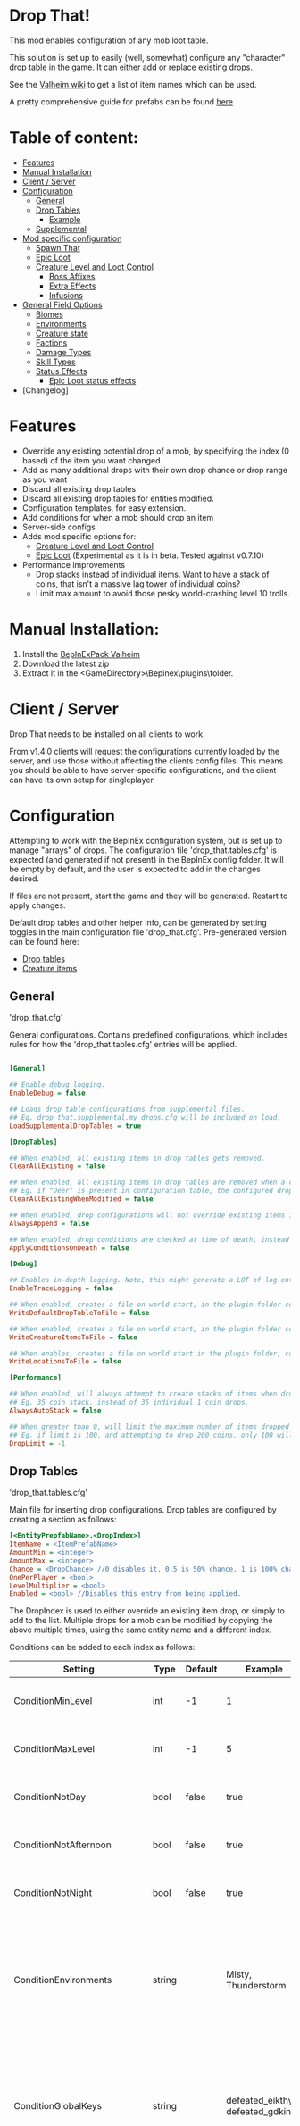 # Drop That! 

This mod enables configuration of any mob loot table.

This solution is set up to easily (well, somewhat) configure any "character" drop table in the game. It can either add or replace existing drops.

See the [Valheim wiki](https://github.com/Valheim-Modding/Wiki/wiki/ObjectDB-Table) to get a list of item names which can be used.

A pretty comprehensive guide for prefabs can be found [here](https://gist.github.com/Sonata26/e2b85d53e125fb40081b18e2aee6d584)

# Table of content:
- [Features](#Features)
- [Manual Installation](#Manual-Installation)
- [Client / Server](#client-/-server)
- [Configuration](#Configuration)
	- [General](#General)
	- [Drop Tables](#Drop-Tables)
		- [Example](#Example) 
	- [Supplemental](#supplemental)
- [Mod specific configuration](#mod-specific-configuration)
	- [Spawn That](#spawn-that)
	- [Epic Loot](#epic-loot)
	- [Creature Level and Loot Control](#creature-level-and-loot-control)
		- [Boss Affixes](#boss-affixes)
		- [Extra Effects](#extra-effects)
		- [Infusions](#infusions)
- [General Field Options](#general-field-options)
	- [Biomes](#biomes)
	- [Environments](#environments)
	- [Creature state](#creature-state)
	- [Factions](#factions)
	- [Damage Types](#damage-types)
	- [Skill Types](#skill-types)
	- [Status Effects](#status-effects)
		- [Epic Loot status effects](#epic-loot-status-effects)
- [Changelog]

# Features

- Override any existing potential drop of a mob, by specifying the index (0 based) of the item you want changed.
- Add as many additional drops with their own drop chance or drop range as you want
- Discard all existing drop tables
- Discard all existing drop tables for entities modified.
- Configuration templates, for easy extension.
- Add conditions for when a mob should drop an item
- Server-side configs
- Adds mod specific options for: 
	- [Creature Level and Loot Control](https://valheim.thunderstore.io/package/Smoothbrain/CreatureLevelAndLootControl/)
	- [Epic Loot](https://valheim.thunderstore.io/package/RandyKnapp/EpicLoot/) (Experimental as it is in beta. Tested against v0.7.10)
- Performance improvements
	- Drop stacks instead of individual items. Want to have a stack of coins, that isn't a massive lag tower of individual coins?
	- Limit max amount to avoid those pesky world-crashing level 10 trolls.

# Manual Installation:

1. Install the [BepInExPack Valheim](https://valheim.thunderstore.io/package/denikson/BepInExPack_Valheim/)
2. Download the latest zip
3. Extract it in the \<GameDirectory\>\Bepinex\plugins\folder.

# Client / Server

Drop That needs to be installed on all clients to work.

From v1.4.0 clients will request the configurations currently loaded by the server, and use those without affecting the clients config files.
This means you should be able to have server-specific configurations, and the client can have its own setup for singleplayer.

# Configuration

Attempting to work with the BepInEx configuration system, but is set up to manage "arrays" of drops.
The configuration file 'drop_that.tables.cfg' is expected (and generated if not present) in the BepInEx config folder. It will be empty by default, and the user is expected to add in the changes desired.

If files are not present, start the game and they will be generated.
Restart to apply changes.

Default drop tables and other helper info, can be generated by setting toggles in the main configuration file 'drop_that.cfg'.
Pre-generated version can be found here: 
- [Drop tables](https://gist.github.com/ASharpPen/2ce7916a79ed7633c95d991a3c6b4b44)
- [Creature items](https://gist.github.com/ASharpPen/71f6e12bc997ccf5c87d1c27c3a09138) 

## General

'drop_that.cfg'

General configurations. Contains predefined configurations, which includes rules for how the 'drop_that.tables.cfg' entries will be applied.

``` INI

[General]

## Enable debug logging.
EnableDebug = false

## Loads drop table configurations from supplemental files.
## Eg. drop_that.supplemental.my_drops.cfg will be included on load.
LoadSupplementalDropTables = true

[DropTables]

## When enabled, all existing items in drop tables gets removed.
ClearAllExisting = false

## When enabled, all existing items in drop tables are removed when a configuration for that entity exist. 
## Eg. if "Deer" is present in configuration table, the configured drops will be the only drops for "Deer".
ClearAllExistingWhenModified = false

## When enabled, drop configurations will not override existing items if their indexes match.
AlwaysAppend = false

## When enabled, drop conditions are checked at time of death, instead of at time of spawn.
ApplyConditionsOnDeath = false

[Debug]

## Enables in-depth logging. Note, this might generate a LOT of log entries.
EnableTraceLogging = false

## When enabled, creates a file on world start, in the plugin folder containing the default mob drop tables.
WriteDefaultDropTableToFile = false

## When enabled, creates a file on world start, in the plugin folder containing items of mobs that have drop tables.
WriteCreatureItemsToFile = false

## When enables, creates a file on world start in the plugin folder, containing the name of each location in the game.
WriteLocationsToFile = false

[Performance]

## When enabled, will always attempt to create stacks of items when dropping, instead of creating items one by one.
## Eg. 35 coin stack, instead of 35 individual 1 coin drops.
AlwaysAutoStack = false

## When greater than 0, will limit the maximum number of items dropped at a time. This is intended for guarding against multipliers.
## Eg. if limit is 100, and attempting to drop 200 coins, only 100 will be dropped.
DropLimit = -1

```

## Drop Tables 

'drop_that.tables.cfg'

Main file for inserting drop configurations.
Drop tables are configured by creating a section as follows:

``` INI
[<EntityPrepfabName>.<DropIndex>]
ItemName = <ItemPrefabName>
AmountMin = <integer>
AmountMax = <integer>
Chance = <DropChance> //0 disables it, 0.5 is 50% chance, 1 is 100% chance.
OnePerPlayer = <bool>
LevelMultiplier = <bool>
Enabled = <bool> //Disables this entry from being applied.
```
The DropIndex is used to either override an existing item drop, or simply to add to the list.
Multiple drops for a mob can be modified by copying the above multiple times, using the same entity name and a different index.

Conditions can be added to each index as follows:

| Setting | Type | Default | Example | Description |
| --- | --- | --- | --- | --- |
| ConditionMinLevel | int | -1 | 1 | Minimum level of mob for which item drops |
| ConditionMaxLevel | int | -1 | 5 | Maximum level of mob for which item drops |
| ConditionNotDay | bool | false | true | If true, will not drop during daytime |
| ConditionNotAfternoon | bool | false | true | If true, will not drop during afternoon |
| ConditionNotNight | bool | false | true | If true, will not drop during afternoon |
| ConditionEnvironments | string | | Misty, Thunderstorm | Array of environment names that allow the item to drop while they are active. Leave empty to always allow |
| ConditionGlobalKeys | string | | defeated_eikthyr, defeated_gdking | Array of global keys names that allow the item to drop while they are active. Leave empty to always allow |
| ConditionBiomes | string | | Meadows, Swamp | Array of biome names that allow the item to drop while they are active. Leave empty to always allow |
| ConditionCreatureStates | string | | Tamed, Event | Array of creature states for which the item drop. If empty, allows all |
| ConditionNotCreatureStates | string | | Tamed, Event | Array of creature states for which the item will not drop. If empty, allows all |
| ConditionHasItem | string | | skeleton_bow |  Array of items (prefab names) that will enable this drop. If empty, allows all |
| ConditionFaction | string | | Undead, Boss | Array of factions that will enable this drop. If empty, allows all |
| ConditionNotFaction | string | | Undead, Boss | Array of factions that will disable this drop. If empty, this condition is ignored |
| ConditionLocation | string | | Runestone_Boars, FireHole | Array of location names. When mob spawned in one of the listed locations, this drop is enabled |
| ConditionKilledByDamageType | string | | Blunt, Fire | Array of damage types that will enable this drop, if they were part of the final killing blow. If empty, allows all |
| ConditionKilledWithStatus | string | | Burning, Smoked | Array of statuses that mob had any of while dying, to enable this drop. If empty, allows all |
| ConditionKilledWithStatuses | string | | Burning, Smoked | Array of statuses that mob must have had all of while dying, to enable this drop. If empty, allows all |
| ConditionKilledBySkillType | string | | Swords, Unarmed | Array of skill types that will enable this drop, if they were listed as the skill causing the damage of the final killing blow. If empty, allows all |
| SetQualityLevel | int | -1 | 10 | Sets the quality level of the item. If 0 or less, this setting is ignored |
| SetAmountLimit | int | -1 | 200 | Sets an absolute limit to the number of drops. This will stop multipliers from generating more than the amount set in this condition. Ignored if 0 or less |
| SetAutoStack | bool | false | true | If true, will attempt to stack items before dropping them. This means the item generation will only be run once per stack |

### Example

``` INI
[Draugr.0]
ItemName = Entrails
AmountMin = 1
AmountMax = 1
Chance = 1
OnePerPlayer = false
LevelMultiplier = true
Enabled = true

[Draugr.1]
ItemName = IronScrap
AmountMin = 1
AmountMax = 1
Chance = 1
OnePerPlayer = false
LevelMultiplier = true
Enabled = true

[Deer.5]
ItemName = Coins
AmountMin = 1
AmountMax = 100
Chance = 0.5
OnePerPlayer = false
LevelMultiplier = false
Enabled = true
ConditionMinLevel=1
ConditionMaxLevel=2
ConditionNotDay=false
ConditionNotNight=false
ConditionNotAfternoon=false
ConditionEnvironments=Misty
ConditionGlobalKeys=defeated_bonemass
ConditionBiomes=Blackforest,Meadows
```

## Supplemental

By default, Drop That will load additional configurations from configs with names prefixed with "drop_that.supplemental.".

This allows for adding your own custom templates to Drop That. Eg. "drop_that.supplemental.my_custom_configuration.cfg"

The supplemental configuration expects the same structure as "drop_that.tables.cfg".

# Mod specific configuration

Mod-specific configs can be added to each configuration entry as `[<EntityPrepfabName>.<DropIndex>.<ModName>]`
These are implemented soft-dependant, meaning if the mod is not present, the configuration will do nothing.

## Spawn That

Integrates features based on [Spawn That](https://valheim.thunderstore.io/package/ASharpPen/Spawn_That/).

| Setting | Type | Default | Example | Description |
| --- | --- | --- | --- | --- |
| ConditionTemplateId | string | | MyTemplateId, 1234 | Array of Spawn That TemplateId values to enable to drop for |

Example of Eikthyr dropping ore only when spawned by an existing spawn that template with an assigned template id.

``` INI
[Eikthyr.10]
ItemName = CopperOre

[Eikthyr.10.SpawnThat]
ConditionTemplateId=SomeTemplateIdForEikthyr
```

Example files for setting up a loot goblin can be found in the github example [here](https://github.com/ASharpPen/Valheim.DropThat/Examples/Loot%20Goblin).

## Epic Loot

Integrates to magic item roll system from [Epic Loot](https://valheim.thunderstore.io/package/RandyKnapp/EpicLoot/). Allows for making items magic. See the mod page for more in-depth description of the magic system.

The items are first given a rarity level, based on the configured options.
The roll is done as a weighted distribution, meaning if you gave Magic 100 and Legendary 100, it would be 50% chance to become one of them. If you added Rare as 100, it would be 33% for any of them.

| Setting | Type | Default | Example | Description |
| --- | --- | --- | --- | --- |
| RarityWeightNone | float | 0 | 250 | Weight to use for rolling as a non-magic item |
| RarityWeightMagic | float | 0 | 100 | Weight to use for rolling as rarity 'Magic' |
| RarityWeightRare | float | 0 | 75 |  Weight to use for rolling as rarity 'Rare' |
| RarityWeightEpic | float | 0 | 50 | Weight to use for rolling as rarity 'Epic' |
| RarityWeightLegendary | float | 0 | 10 |  Weight to use for rolling as rarity 'Legendary' |
| RarityWeightUnique | float | 0 | 1 | Weight to use for rolling unique items from the UniqueIDs array. If item rolls as unique, a single id will be selected randomly from the UniqueIDs |
| UniqueIDs | string | | HeimdallLegs, RagnarLegs | Id's for unique legendaries from Epic Loot. Will drop as a non-magic item if the legendary does not meet its requirements |

Example of bonemass set to always drop a pair of epic pants.

``` INI
[Bonemass.10]
ItemName = ArmorBronzeLegs

[Bonemass.10.EpicLoot]
RarityWeightEpic = 1
```

## Creature Level and Loot Control

Additional conditions for [Creature Level and Loot Control](https://valheim.thunderstore.io/package/Smoothbrain/CreatureLevelAndLootControl/).
See the mod nexus page for more in-depth documentation for the options.

| Setting | Type | Default | Example | Description |
| --- | --- | --- | --- | --- |
| ConditionBossAffix | string | | Reflective, Shielded | Array of boss affixes, for which item will drop |
| ConditionNotBossAffix | string | | Reflective, Shielded | Array of boss affixes, for which item will not drop. |
| ConditionInfusion | string | | Fire, Frost | Array of creature infusions, for which item will drop |
| ConditionNotInfusion | string | | Fire, Frost | of creature infusions, for which item will not drop |
| ConditionExtraEffect | string | | Quick, Curious | Array of creature extra effects, for which item will drop |
| ConditionNotExtraEffect | string | | Quick, Curious | Array of creature extra effects, for which item will not drop |

Example for boar which will drop iron scraps only when it has an Infusion.

``` INI
[Boar.0]
ItemName = IronScrap
Enabled = true
AmountMin = 1
AmountMax = 1
Chance = 1

[Boar.0.CreatureLevelAndLootControl]
ConditionNotInfusion = None
```

### Boss Affixes 

- None
- Reflective
- Shielded
- Mending
- Summoner
- Elementalist
- Enraged
- Twin

### Extra Effects 

- None
- Aggressive
- Quick
- Regenerating
- Curious
- Splitting
- Armored

### Infusions 

- None
- Lightning
- Fire
- Frost
- Poison
- Chaos
- Spirit

# General Field Options

## Biomes 

- Meadows
- Swamp
- Mountain
- Blackforest
- Plains
- AshLands
- DeepNorth
- Ocean
- Mistlands

## Environments 

- Clear
- Twilight_Clear
- Misty
- Darklands_dark
- Heath clear
- DeepForest Mist
- GDKing
- Rain
- LightRain
- ThunderStorm
- Eikthyr
- GoblinKing
- nofogts
- SwampRain
- Bonemass
- Snow
- Twilight_Snow
- Twilight_SnowStorm
- SnowStorm
- Moder
- Ashrain
- Crypt
- SunkenCrypt

## Creature state 

- Default
- Tamed
- Event

## Factions 

- Players
- AnimalsVeg
- ForestMonsters
- Undead
- Demon
- MountainMonsters
- SeaMonsters
- PlainsMonsters
- Boss

## Damage Types

-	Blunt
-	Slash
-	Pierce
-	Chop
-	Pickaxe
-	Fire
-	Frost
-	Lightning
-	Poison
-	Spirit
-	Physical (Blunt, Slash, Pierce, Chop and Pickaxe)
-	Elemental (Fire, Frost, Lightning)

## Skill Types

- Swords
- Knives
- Clubs
- Polearms
- Spears
- Blocking
- Axes
- Bows
- FireMagic
- FrostMagic
- Unarmed
- Pickaxes
- WoodCutting
- Jump
- Sneak
- Run
- Swim
	
## Status Effects 

Valheim status effect options are not easily identified. But this is a list of at least some of the possibilities.

- Burning
- Spirit
- Poison
- Frost
- Lightning
- Smoked
- Wet
- Rested
- Shelter
- CampFire
- Resting
- Cold
- Freezing
- Encumbered
- SoftDeath

### Epic Loot status effects: 

- Paralyze

# Changelog 

- v1.10.0: 
	- Added settings for dropping items in stacks. Both global and/or per item.
	- Added settings for limiting max amount of a drop. Both global and/or per item.
	- Added conditions for killed while having specified statuses (eg. burning, smoked).
	- Added condition for killed by skill type (eg. swords, unarmed).
	- Added condition for killed by damage type (eg. blunt, fire).
	- Added condition for spawn location, and general setting for outputting all location names in a file.
	- Added setting "SetQualityLevel".
	- Added additional options for Epic Loot to roll specific unique legendaries.
- v1.9.0: 
	- Added conditions for creature faction.
	- Added support for Spawn That condition "ConditionTemplateId", allowing for drops only for a specific template.
	- Added sub-folder search for supplemental configs. It should now be possible to place Drop That supplemental files in any folder in the bepinex config folder.
- v1.8.2: 
	- Updated support for Epic Loot to v0.7.10. Added world luck factor to loot drops. Magic Items should no longer cause endless drops and error spam.
- v1.8.1: 
	- Fixed endless drop and error spam when Epic Loot was NOT installed.
- v1.8.0: 
	- Added support for Epic Loot.
- v1.7.0: 
	- Added conditions for mod Creature Level and Loot Control.
	- Improved config merging. Supplemental files interacting with same creature will now merge in item configs from each.
	- Rewrote internal configuration management to support soft-dependant, mod-specific configurations.
- v1.6.2: 
	- Fixed option AlwaysAppend being ignored.
	- Fixed drops with no configuration being discarded
- v1.6.1: 
	- Fixed empty ConditionHasItem not being considered "all allowed".
- v1.6.0: 
	- Added output file for creature items.
	- Added conditions for creature items (eg. skeleton_bow)
	- Added conditions for creature states (eg. tamed, event)
- v1.5.0: 
	- Adding option in drop_that.cfg to generate a file containing all default drop table items. Long missing feature, I know.
- v1.4.0: 
	- Server-to-client config synchronization added.
	- Removed option "LoadDropTableConfigsOnWorldStart". This will be done by default now (including the general config).
- v1.3.3: 
	- Fixed quality being set to 3 by mistake. Leftover from discarded feature, ups!
	- Fixed readme example.
- v1.3.0: 
	- Fixed lie about drop table configurations reloading on world start. It should work properly now!
	- Added support for setting drop conditions on each item
	- Added support for selecting whether to apply conditions at time of spawn or death.
- v1.2.0: 
	- Port and rewrite of configuration system from [Custom Raids](https://valheim.thunderstore.io/package/ASharpPen/Custom_Raids/)
	- Now supports loading of templates
	- Additional general configuration options
	- Now supports reloading of drop table configurations when reloading world. This means you can avoid having to completely restart the game if you only change the loot configs.
